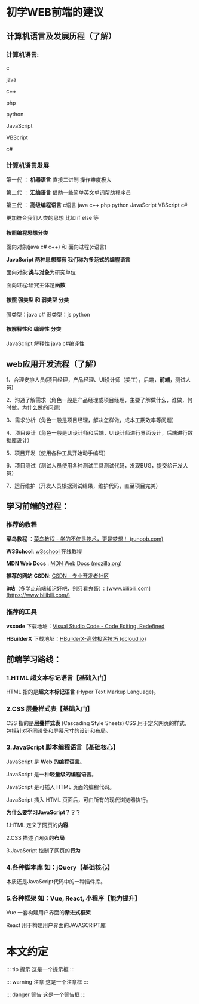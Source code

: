 # 初学WEB前端的建议
## 计算机语言及发展历程（了解）
### 计算机语言:
c

java

c++

php

python

JavaScript

VBScript

c#

### 计算机语言发展
第一代 ： **机器语言** 直接二进制 操作难度极大

第二代 ： **汇编语言** 借助一些简单英文单词帮助程序员

第三代 ： **高级编程语言** c语言 java c++ php python JavaScript VBScript c#

更加符合我们人类的思想 比如 if else 等

#### 按照编程思想分类
面向对象(java c# c++) 和 面向过程(c语言)

**JavaScript 两种思想都有 我们称为多范式的编程语言**

面向对象:**类**与**对象**为研究单位

面向过程:研究主体是**函数**

#### 按照 强类型 和 弱类型 分类
强类型：java c# 弱类型：js python

#### 按解释性和 编译性 分类
JavaScript 解释性 java c#编译性

## web应用开发流程（了解）
1、合理安排人员(项目经理，产品经理、UI设计师（美工），后端，**前端**，测试人员)

2、沟通了解需求（角色一般是产品经理或项目经理，主要了解做什么，谁做，何时做，为什么做的问题）

3、需求分析（角色一般是项目经理，解决怎样做，成本工期效率等问题）

4、项目设计（角色一般是UI设计师和后端，UI设计师进行界面设计，后端进行数据库设计）

5、项目开发（使用各种工具开始动手编码）

6、项目测试（测试人员使用各种测试工具测试代码，发现BUG，提交给开发人员）

7、运行维护（开发人员根据测试结果，维护代码，直至项目完美）

## 学习前端的过程：
### 推荐的教程
**菜鸟教程** ：[菜鸟教程 - 学的不仅是技术，更是梦想！ (runoob.com)](https://www.runoob.com/)

**W3School**: [w3school 在线教程](https://www.w3school.com.cn/)

**MDN Web Docs** : [MDN Web Docs (mozilla.org)](https://developer.mozilla.org/zh-CN/)

**推荐的网站**
**CSDN**: [CSDN - 专业开发者社区](https://www.csdn.net/)

**B站**（多学点前端知识好吧，别只看鬼畜）：[www.bilibili.com](https://www.bilibili.com/)

### 推荐的工具
**vscode** 下载地址：[Visual Studio Code - Code Editing. Redefined](https://code.visualstudio.com/)

**HBuilderX** 下载地址：[HBuilderX-高效极客技巧 (dcloud.io)](https://dcloud.io/hbuilderx.html)

## 前端学习路线：

### 1.HTML 超文本标记语言【基础入门】

HTML 指的是**超文本标记语言** (Hyper Text Markup Language)。

### 2.CSS 层叠样式表【基础入门】

CSS 指的是**层叠样式表** (Cascading Style Sheets) CSS 用于定义网页的样式，包括针对不同设备和屏幕尺寸的设计和布局。

### 3.JavaScript 脚本编程语言【基础核心】

JavaScript 是 **Web 的编程语言**。

JavaScript 是一种**轻量级的编程语言**。

JavaScript 是可插入 HTML 页面的编程代码。

JavaScript 插入 HTML 页面后，可由所有的现代浏览器执行。

**为什么要学习JavaScript？？？**

1.HTML 定义了网页的**内容**

2.CSS 描述了网页的**布局**

3.JavaScript 控制了网页的**行为**

### 4.各种脚本库 如：jQuery【基础核心】

本质还是JavaScript代码中的一种插件库。

### 5.各种框架 如：Vue, React, 小程序【能力提升】

Vue 一套构建用户界面的**渐进式框架**

React 用于构建用户界面的JAVASCRIPT库

# 本文约定

::: tip 提示
这是一个提示框
:::

::: warning 注意
这是一个注意框
:::

::: danger 警告
这是一个警告框
:::